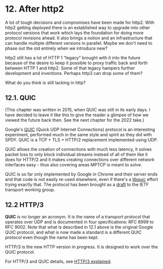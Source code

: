# 12. After http2

A lot of tough decisions and compromises have been made for http2. With http2 getting deployed there is an established way to upgrade into other protocol versions that work which lays the foundation for doing more protocol revisions ahead. It also brings a notion and an infrastructure that can handle multiple different versions in parallel. Maybe we don't need to phase out the old entirely when we introduce new?

http2 still has a lot of HTTP 1 “legacy” brought with it into the future because of the desire to keep it possible to proxy traffic back and forth between HTTP 1 and http2. Some of that legacy hampers further development and inventions. Perhaps http3 can drop some of them?

What do you think is still lacking in http?

## 12.1. QUIC

(This chapter was written in 2015, when QUIC was still in its early days. I
have decided to leave it like this to give the reader a glimpse of how we
viewed the future back then. See the next chapter for the 2022 take.)

Google's [QUIC](https://www.chromium.org/quic) (Quick UDP Internet Connections) protocol is an interesting experiment, performed much in the same style and spirit as they did with SPDY. QUIC is a TCP + TLS + HTTP/2 replacement implemented using UDP.

QUIC allows the creation of connections with much less latency, it solves packet loss to only block individual streams instead of all of them like it does for HTTP/2 and it makes creating connections over different network interfaces easy - thus also covering areas MPTCP is meant to solve.

QUIC is so far only implemented by Google in Chrome and their server ends and that code is not easily re-used elsewhere, even if there's a [libquic](https://github.com/devsisters/libquic) effort trying exactly that. The protocol has been brought as a [draft](https://tools.ietf.org/html/draft-tsvwg-quic-protocol-01) to the IETF transport working group.

## 12.2 HTTP/3

**QUIC** is no longer an acronym. It is the name of a transport protocol that
operates over UDP and is documented in four specifications: RFC 8999 to
RFC 9002. Note that what is described in 12.1 above is the original Google
QUIC protocol, and what is now made a standard is a different QUIC protocol
even though the name has been kept.

HTTP/3 is the new HTTP version in progress. It is designed to work over the
QUIC protocol.

For HTTP/3 and QUIC details, see [HTTP/3
explained](https://http3-explained.haxx.se/).
